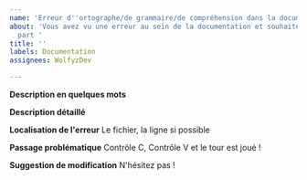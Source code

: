 ```yaml
---
name: 'Erreur d''ortographe/de grammaire/de compréhension dans la documentation '
about: 'Vous avez vu une erreur au sein de la documentation et souhaitez nous en faire
  part '
title: ''
labels: Documentation
assignees: WolfyzDev

---
```


**Description en quelques mots**

**Description détaillé**

**Localisation de l'erreur**
Le fichier, la ligne si possible

**Passage problématique**
Contrôle C, Contrôle V et le tour est joué !

**Suggestion de modification**
N'hésitez pas !
